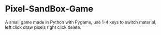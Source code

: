 # Pixel-SandBox-Game
A small game made in Python with Pygame, use 1-4 keys to switch material, left click draw pixels right click delete.
